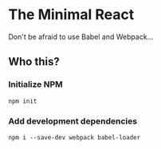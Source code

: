 # The Minimal React
Don't be afraid to use Babel and Webpack...

## Who this?

### Initialize NPM
`npm init`

### Add development dependencies
`npm i --save-dev webpack babel-loader`
